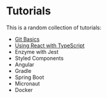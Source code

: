 # Tutorials

This is a random collection of tutorials:

* [Git Basics](/git-basics/git-basics.md)
* [Using React with TypeScript](/react-typescript/react-typescript.md)
* Enzyme with Jest
* Styled Components
* Angular
* Gradle
* Spring Boot
* Micronaut
* Docker